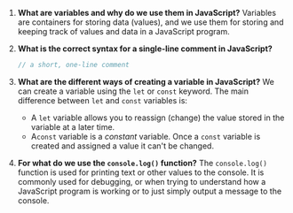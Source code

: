 1. **What are variables and why do we use them in JavaScript?**
   Variables are containers for storing data (values), and we use them for storing and keeping track of values and data in a JavaScript program.

   

2. **What is the correct syntax for a single-line comment in JavaScript?**

   ```javascript
   // a short, one-line comment
   ```

   

3. **What are the different ways of creating a variable in JavaScript?**
   We can create a variable using the `let` or `const` keyword. The main difference between `let` and `const` variables is:

   - A `let` variable allows you to reassign (change) the value stored in the variable at a later time.
   - A`const` variable is a *constant* variable. Once a `const` variable is created and assigned a value it can't be changed.

   

4. **For what do we use the `console.log()` function?**
   The `console.log()` function is used for printing text or other values to the console. It is commonly used for debugging, or when trying to understand how a JavaScript program is working or to just simply output a message to the console.